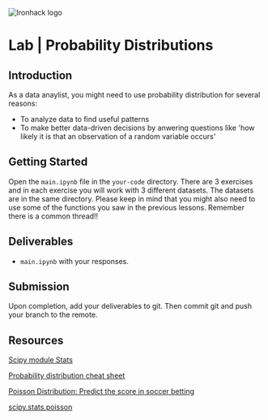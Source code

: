 
![Ironhack logo](https://i.imgur.com/1QgrNNw.png)

# Lab | Probability Distributions


## Introduction

As a data anaylist, you might need to use probability distribution for several reasons: 
- To analyze data to find useful patterns
- To make better data-driven decisions by anwering questions like 'how likely it is that an observation of a random variable occurs'

## Getting Started

Open the `main.ipynb` file in the `your-code` directory. There are 3 exercises and in each exercise you will work with 3 different datasets. The datasets are in the same directory. Please keep in mind that you might also need to use some of the functions you saw in the previous lessons. Remember there is a common thread!! 

## Deliverables

- `main.ipynb` with your responses.

## Submission

Upon completion, add your deliverables to git. Then commit git and push your branch to the remote.

## Resources

[Scipy module Stats](https://docs.scipy.org/doc/scipy/reference/stats.html)

[Probability distribution cheat sheet](http://blog.cloudera.com/blog/2015/12/common-probability-distributions-the-data-scientists-crib-sheet/)

[Poisson Distribution: Predict the score in soccer betting](https://www.pinnacle.com/en/betting-articles/Soccer/how-to-calculate-poisson-distribution/MD62MLXUMKMXZ6A8)

[scipy.stats.poisson](https://docs.scipy.org/doc/scipy/reference/generated/scipy.stats.poisson.html)
